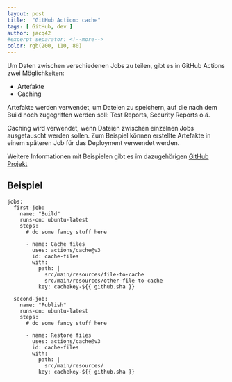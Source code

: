 ```yaml
---
layout: post
title:  "GitHub Action: cache"
tags: [ GitHub, dev ]
author: jacq42
#excerpt_separator: <!--more-->
color: rgb(200, 110, 80)
---
```



<!--more-->

Um Daten zwischen verschiedenen Jobs zu teilen, gibt es in GitHub Actions zwei Möglichkeiten:
* Artefakte
* Caching

Artefakte werden verwendet, um Dateien zu speichern, auf die nach dem Build noch zugegriffen werden soll: Test Reports, Security Reports o.ä.

Caching wird verwendet, wenn Dateien zwischen einzelnen Jobs ausgetauscht werden sollen. Zum Beispiel können erstellte Artefakte in einem späteren Job für das Deployment verwendet werden.

Weitere Informationen mit Beispielen gibt es im dazugehörigen [GitHub Projekt](https://github.com/actions/cache)

## Beispiel

```
jobs:
  first-job:
    name: "Build"
    runs-on: ubuntu-latest
    steps:
      # do some fancy stuff here
      
      - name: Cache files
        uses: actions/cache@v3
        id: cache-files
        with:
          path: |
            src/main/resources/file-to-cache
            src/main/resources/other-file-to-cache
          key: cachekey-${{ github.sha }}
        
  second-job:
    name: "Publish"
    runs-on: ubuntu-latest
    steps:
      # do some fancy stuff here
      
      - name: Restore files
        uses: actions/cache@v3
        id: cache-files
        with:
          path: |
            src/main/resources/
          key: cachekey-${{ github.sha }}
```


